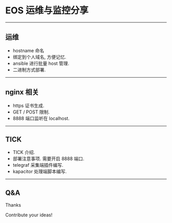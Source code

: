 
# EOS 运维与监控分享

---

## 运维
* hostname 命名
* 绑定到个人域名, 方便记忆.
* ansible 进行批量 host 管理.
* 二进制方式部署.

---

## nginx 相关
* https 证书生成.
* GET / POST 限制.
* 8888 端口监听在 localhost.

---

## TICK
* TICK 介绍.
* 部署注意事项. 需要开启 8888 端口.
* telegraf 采集端插件编写.
* kapacitor 处理端脚本编写.

---

## Q&A

Thanks

Contribute your ideas!
